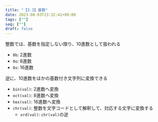 ```yaml
---
title: "【3.3】基数"
date: 2023-08-03T23:32:41+09:00
tags: [""]
seq: [""]
draft: false
---
```


整数では、基数を指定しない限り、10進数として扱われる
- `0b`: 2進数
- `0o`: 8進数
- `0x`: 16進数

逆に、10進数をほかの基数付き文字列に変換できる
- `bin(val)`: 2進数へ変換
- `oct(val)`: 8進数へ変換
- `hex(val)`: 16進数へ変換
- `chr(val)`: 整数を文字コードとして解釈して、対応する文字に変換する
  - `ord(val)`: `chr(val)`の逆